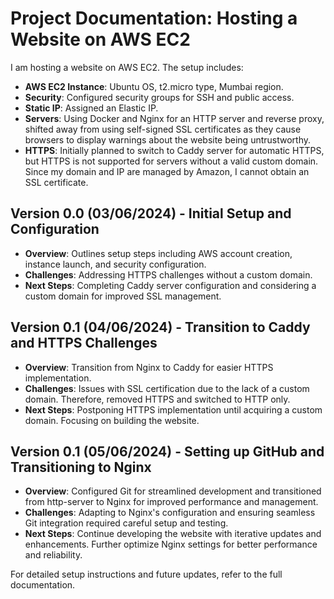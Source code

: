 # Project Documentation: Hosting a Website on AWS EC2

I am hosting a website on AWS EC2. The setup includes:

- **AWS EC2 Instance**: Ubuntu OS, t2.micro type, Mumbai region.
- **Security**: Configured security groups for SSH and public access.
- **Static IP**: Assigned an Elastic IP.
- **Servers**: Using Docker and Nginx for an HTTP server and reverse proxy, shifted away from using self-signed SSL certificates as they cause browsers to display warnings about the website being untrustworthy.
- **HTTPS**: Initially planned to switch to Caddy server for automatic HTTPS, but HTTPS is not supported for servers without a valid custom domain. Since my domain and IP are managed by Amazon, I cannot obtain an SSL certificate.

## Version 0.0 (03/06/2024) - Initial Setup and Configuration

- **Overview**: Outlines setup steps including AWS account creation, instance launch, and security configuration.
- **Challenges**: Addressing HTTPS challenges without a custom domain.
- **Next Steps**: Completing Caddy server configuration and considering a custom domain for improved SSL management.

## Version 0.1 (04/06/2024) - Transition to Caddy and HTTPS Challenges

- **Overview**: Transition from Nginx to Caddy for easier HTTPS implementation.
- **Challenges**: Issues with SSL certification due to the lack of a custom domain. Therefore, removed HTTPS and switched to HTTP only.
- **Next Steps**: Postponing HTTPS implementation until acquiring a custom domain. Focusing on building the website.

## Version 0.1 (05/06/2024) - Setting up GitHub and Transitioning to Nginx

- **Overview**: Configured Git for streamlined development and transitioned from http-server to Nginx for improved performance and management.
- **Challenges**: Adapting to Nginx's configuration and ensuring seamless Git integration required careful setup and testing.
- **Next Steps**: Continue developing the website with iterative updates and enhancements. Further optimize Nginx settings for better performance and reliability.


For detailed setup instructions and future updates, refer to the full documentation.
